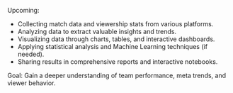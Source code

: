 Upcoming:
- Collecting match data and viewership stats from various platforms.
- Analyzing data to extract valuable insights and trends.
- Visualizing data through charts, tables, and interactive dashboards.
- Applying statistical analysis and Machine Learning techniques (if needed).
- Sharing results in comprehensive reports and interactive notebooks.

Goal: Gain a deeper understanding of team performance, meta trends, and viewer behavior.
